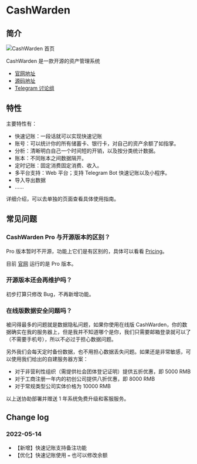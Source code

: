 # CashWarden

## 简介

![CashWarden 首页](https://blog-1251237404.cos.ap-guangzhou.myqcloud.com/20211018mFoYxP.png)

CashWarden 是一款开源的资产管理系统

- [官网地址](https://cashwarden.com)
- [源码地址](https://github.com/cashwarden)
- [Telegram 讨论组](https://t.me/cashwarden)

## 特性

主要特性有：

- 快速记账：一段话就可以实现快速记账
- 账号：可以统计你的所有储蓄卡、银行卡，对自己的资产余额了如指掌。
- 分析：清晰明白自己一个时间短的开销，以及按分类统计数据。
- 账本：不同账本之间数据隔开。
- 定时记账：固定消费固定消费、收入。
- 多平台支持：Web 平台；支持 Telegram Bot 快速记账以及小程序。
- 导入导出数据
- ……

详细介绍，可以去单独的页面查看具体使用指南。


## 常见问题

### CashWarden Pro 与开源版本的区别？

Pro 版本暂时不开源，功能上它们是有区别的，具体可以看看 [Pricing](https://cashwarden.com/#/pricing/index)。

目前 [官网](https://cashwarden.com) 运行的是 Pro 版本。

### 开源版本还会再维护吗？

初步打算只修改 Bug，不再新增功能。


### 在线版数据安全问题吗？

被问得最多的问题就是数据隐私问题，如果你使用在线版 CashWarden，你的数据确实在我的服务器上，但是我并不知道哪个是你，我们只需要邮箱登录就可以了（不需要手机号），所以不必过于担心数据问题。

另外我们会每天定时备份数据，也不用担心数据丢失问题。如果还是非常敏感，可以使用我们给出的自建服务器方案：

- 对于非营利性组织（需提供社会团体登记证明）提供五折优惠，即 5000 RMB
- 对于工商注册一年内的初创公司提供八折优惠，即 8000 RMB
- 对于常规类型公司实体价格为 10000 RMB

以上送协助部署并赠送 1 年系统免费升级和客服服务。

## Change log

### 2022-05-14

- 【新增】快速记账支持备注功能
- 【优化】快速记账使用 `=` 也可以修改余额

